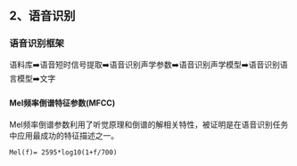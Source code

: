 ## 2、语音识别
### 语音识别框架
语料库➡️语音短时信号提取➡️语音识别声学参数➡️语音识别声学模型➡️语音识别语言模型➡️文字

#### Mel频率倒谱特征参数(MFCC)
Mel频率倒谱参数利用了听觉原理和倒谱的解相关特性，被证明是在语音识别任务中应用最成功的特征描述之一。

  `Mel(f)= 2595*log10(1+f/700)`
